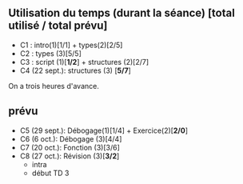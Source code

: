 
## Utilisation du temps (durant la séance) [total utilisé / total prévu]
 * C1 : intro(1)[1/1] + types(2)[2/5]
 * C2 : types (3)[5/5]
 * C3 : script (1)[**1/2**] + structures (2)[2/7]
 * C4 (22 sept.): structures (3) [**5/7**]
 
On a trois heures d'avance.

## prévu
 * C5 (29 sept.): Débogage(1)[1/4] + Exercice(2)[**2/0**]
 * C6 (6 oct.): Débogage (3)[4/4]
 * C7 (20 oct.):  Fonction (3)[3/6]
 * C8 (27 oct.):  Révision (3)[**3/2**]
    * intra
    * début TD 3
